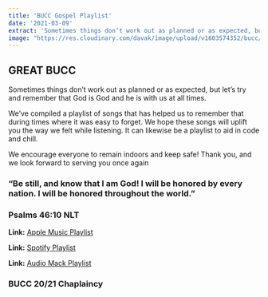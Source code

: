 ```yaml
---
title: 'BUCC Gospel Playlist'
date: '2021-03-09'
extract: 'Sometimes things don’t work out as planned or as expected, but let’s try and remember that God is God and he is with us at all times.'
image: "https://res.cloudinary.com/davak/image/upload/v1603574352/bucc/bucc_logo_z2o6vm.jpg"
---
```


## GREAT BUCC

Sometimes things don’t work out as planned or as expected, but let’s try and remember that God is God and he is with us at all times. 

We’ve compiled a playlist of songs that has helped us to remember that during times where it was easy to forget. We hope these songs will uplift you the way we felt while listening.
It can likewise be a playlist to aid in code and chill.

We encourage everyone to remain indoors and keep safe! Thank you, and we look forward to serving you once again

### “Be still, and know that I am God! I will be honored by every nation. I will be honored throughout the world.”
### Psalms‬ ‭46:10‬ ‭NLT

**Link:** [Apple Music Playlist](https://music.apple.com/ng/playlist/gospel-for-bucc/pl.u-DdAN853s0Md3pAJ)

**Link:** [Spotify Playlist](https://open.spotify.com/playlist/0w6xqCF81URw0cau6ycrOS?si=otl-KpqRQeufNyBZyLeCjQ)

**Link:** [Audio Mack Playlist](https://audiomack.com/deborahidumu/playlist/gospel-for-bucc)





### BUCC 20/21 Chaplaincy

